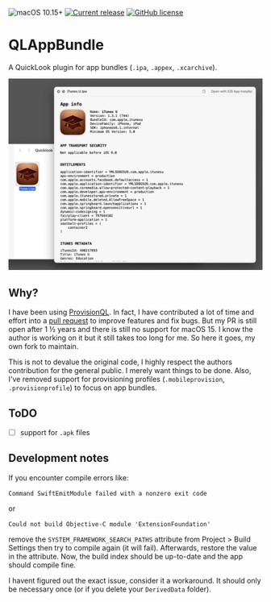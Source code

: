 ![macOS 10.15+](https://img.shields.io/badge/macOS-10.15+-888)
[![Current release](https://img.shields.io/github/release/relikd/QLAppBundle)](https://github.com/relikd/QLAppBundle/releases)
[![GitHub license](https://img.shields.io/github/license/relikd/QLAppBundle)](LICENSE)


QLAppBundle
===========

A QuickLook plugin for app bundles (`.ipa`, `.appex`, `.xcarchive`).

![screenshot](screenshot.png)


## Why?

I have been using [ProvisionQL][1].
In fact, I have contributed a lot of time and effort into a [pull request][2] to improve features and fix bugs.
But my PR is still open after 1 ½ years and there is still no support for macOS 15.
I know the author is working on it but it still takes too long for me.
So here it goes, my own fork to maintain.

This is not to devalue the original code, I highly respect the authors contribution for the general public.
I merely want things to be done.
Also, I've removed support for provisioning profiles (`.mobileprovision`, `.provisionprofile`) to focus on app bundles.


## ToDO

- [ ] support for `.apk` files


## Development notes

If you encounter compile errors like:

```
Command SwiftEmitModule failed with a nonzero exit code
```

or

```
Could not build Objective-C module 'ExtensionFoundation'
```

remove the `SYSTEM_FRAMEWORK_SEARCH_PATHS` attribute from Project > Build Settings then try to compile again (it will fail).
Afterwards, restore the value in the attribute.
Now, the build index should be up-to-date and the app should compile fine.

I havent figured out the exact issue, consider it a workaround.
It should only be necessary once (or if you delete your `DerivedData` folder).


[1]: https://github.com/ealeksandrov/ProvisionQL
[2]: https://github.com/ealeksandrov/ProvisionQL/pull/54
